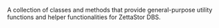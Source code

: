 A collection of classes and methods that provide general-purpose utility functions and helper functionalities for ZettaStor DBS.